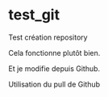 # test_git
Test création repository

Cela fonctionne plutôt bien.

Et je modifie depuis Github.

Utilisation du pull de Github

